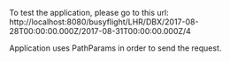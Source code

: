  To test the application, please go to this url: http://localhost:8080/busyflight/LHR/DBX/2017-08-28T00:00:00.000Z/2017-08-31T00:00:00.000Z/4

Application uses PathParams in order to send the request. 
